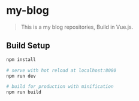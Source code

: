 # my-blog

> This is a my blog repositories, Build in Vue.js.

## Build Setup

``` bash
npm install

# serve with hot reload at localhost:8080
npm run dev

# build for production with minification
npm run build
```
